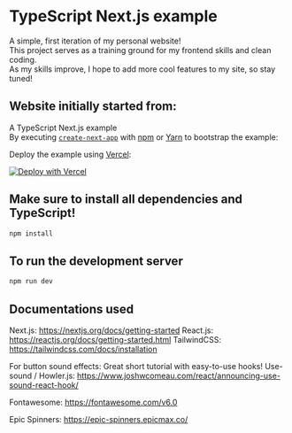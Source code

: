 # TypeScript Next.js example

A simple, first iteration of my personal website!  
This project serves as a training ground for my frontend skills and clean coding.  
As my skills improve, I hope to add more cool features to my site, so stay tuned!  

## Website initially started from:

A TypeScript Next.js example  
By executing [`create-next-app`](https://github.com/vercel/next.js/tree/canary/packages/create-next-app) with [npm](https://docs.npmjs.com/cli/init) or [Yarn](https://yarnpkg.com/lang/en/docs/cli/create/) to bootstrap the example:

Deploy the example using [Vercel](https://vercel.com?utm_source=github&utm_medium=readme&utm_campaign=next-example):

[![Deploy with Vercel](https://vercel.com/button)](https://vercel.com/new/git/external?repository-url=https://github.com/vercel/next.js/tree/canary/examples/with-typescript&project-name=with-typescript&repository-name=with-typescript)

## Make sure to install all dependencies and TypeScript!

```bash
npm install
```

## To run the development server

```bash
npm run dev
```

## Documentations used

Next.js: https://nextjs.org/docs/getting-started
React.js: https://reactjs.org/docs/getting-started.html
TailwindCSS: https://tailwindcss.com/docs/installation

For button sound effects:
Great short tutorial with easy-to-use hooks!
Use-sound / Howler.js: https://www.joshwcomeau.com/react/announcing-use-sound-react-hook/

Fontawesome: https://fontawesome.com/v6.0

Epic Spinners: https://epic-spinners.epicmax.co/

